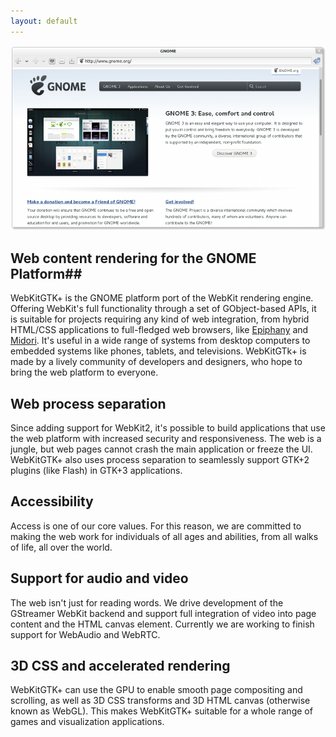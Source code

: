 ```yaml
---
layout: default
---
```


![Screenshot of Epiphany using WebKitGTK+](/images/screenshot.png)

## Web content rendering for the GNOME Platform##

WebKitGTK+ is the GNOME platform port of the WebKit rendering engine.
Offering WebKit's full functionality through a set of GObject-based
APIs, it is suitable for projects requiring any kind of web
integration, from hybrid HTML/CSS applications to full-fledged web
browsers, like [Epiphany](http://projects.gnome.org/epiphany/) and
[Midori](http://twotoasts.de/index.php/midori/). It's useful in a wide
range of systems from desktop computers to embedded systems like phones,
tablets, and televisions. WebKitGTk+ is made by a lively community of
developers and designers, who hope to bring the web platform to everyone.

## Web process separation ##

Since adding support for WebKit2, it's possible to build applications that
use the web platform with increased security and responsiveness. The web
is a jungle, but web pages cannot crash the main application or freeze the
UI. WebKitGTK+ also uses process separation to seamlessly support GTK+2 plugins
(like Flash) in GTK+3 applications.

## Accessibility ##

Access is one of our core values. For this reason, we are committed to making
the web work for individuals of all ages and abilities, from all walks of life,
all over the world.

## Support for audio and video ##

The web isn't just for reading words. We drive development of the GStreamer
WebKit backend and support full integration of video into page
content and the HTML canvas element. Currently we are working to finish
support for WebAudio and WebRTC.

## 3D CSS and accelerated rendering ##

WebKitGTK+ can use the GPU to enable smooth page compositing and
scrolling, as well as 3D CSS transforms and 3D HTML canvas (otherwise
known as WebGL). This makes WebKitGTK+ suitable for a whole range
of games and visualization applications.
